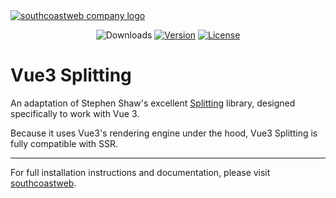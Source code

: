 <a href="https://southcoastweb.co.uk" target="_blank" alt="Link to southcoastweb's website">
    <picture>
      <source media="(prefers-color-scheme: dark)" srcset="https://southcoastweb.co.uk/app/logo-dark.svg">
      <source media="(prefers-color-scheme: light)" srcset="https://southcoastweb.co.uk/app/logo.svg">
      <img alt="southcoastweb company logo" src="https://southcoastweb.co.uk/app/logo.svg">
    </picture>
</a>

<p align="center">
  <img src="https://img.shields.io/npm/dm/vue3-splitting.svg" alt="Downloads"></a>
  <a href="https://www.npmjs.com/package/vue3-splitting"><img src="https://img.shields.io/npm/v/vue3-splitting.svg" alt="Version"></a>
  <a href="https://github.com/craigrileyuk/vue3-splitting/blob/main/LICENSE"><img src="https://img.shields.io/npm/l/vue3-splitting.svg" alt="License"></a>
</p>

# Vue3 Splitting

An adaptation of Stephen Shaw's excellent <a href="https://splitting.js.org/" alt="Go to the original Splitting website" target="_blank">Splitting</a> library, designed specifically to work with Vue 3.

Because it uses Vue3's rendering engine under the hood, Vue3 Splitting is fully compatible with SSR.

---

For full installation instructions and documentation, please visit [southcoastweb](https://southcoastweb.co.uk/open-source-software/vue-3-splitting/).
